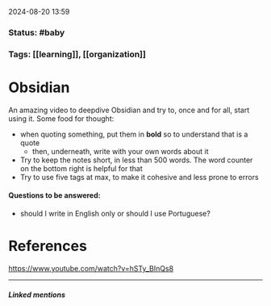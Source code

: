 2024-08-20 13:59


### Status:  #baby 

### Tags: [[learning]], [[organization]]


# Obsidian

An amazing video to deepdive Obsidian and try to, once and for all, start using it. Some food for thought:

- when quoting something, put them in **bold** so to understand that is a quote
	- then, underneath, write with your own words about it
- Try to keep the notes short, in less than 500 words. The word counter on the bottom right is helpful for that
- Try to use five tags at max, to make it cohesive and less prone to errors

#### Questions to be answered:
- should I write in English only or should I use Portuguese?





# References

https://www.youtube.com/watch?v=hSTy_BInQs8




----
##### Linked mentions


